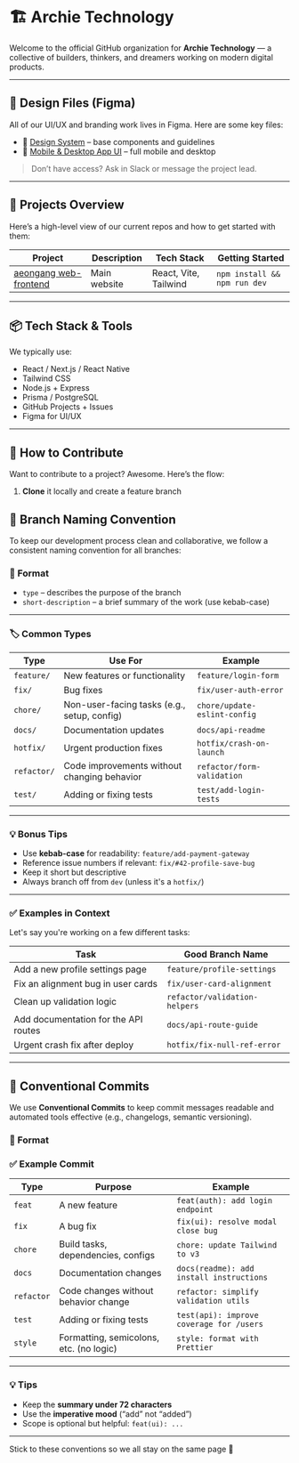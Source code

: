 # 🏗️ Archie Technology

Welcome to the official GitHub organization for **Archie Technology** — a collective of builders, thinkers, and dreamers working on modern digital products.

---

## 🎨 Design Files (Figma)

All of our UI/UX and branding work lives in Figma. Here are some key files:

- 🧱 [Design System](https://www.figma.com/board/zoQyZdHrHgWgvdl0qTsdEd/AEON-Gang-Flow--Copy-?node-id=0-1&t=qR0Hhe2E7tWC5jin-1) – base components and guidelines  
- 📱 [Mobile & Desktop App UI](https://www.figma.com/design/u1KM1FnhSuXXfoHDA96CLQ/AEON-Gang-Design--Copy-?node-id=309-3167&t=IhOPei0fcz9qf038-1) – full mobile and desktop  

> Don’t have access? Ask in Slack or message the project lead.

---

## 🧰 Projects Overview

Here’s a high-level view of our current repos and how to get started with them:

| Project | Description | Tech Stack | Getting Started |
|--------|-------------|------------|-----------------|
| [aeongang web-frontend](https://github.com/archie-technology/aeongang) | Main website | React, Vite, Tailwind | `npm install && npm run dev` |

---

## 📦 Tech Stack & Tools

We typically use:

- React / Next.js / React Native
- Tailwind CSS
- Node.js + Express
- Prisma / PostgreSQL
- GitHub Projects + Issues
- Figma for UI/UX

---

## 🚀 How to Contribute

Want to contribute to a project? Awesome. Here’s the flow:


1. **Clone** it locally and create a feature branch


## 🌿 Branch Naming Convention

To keep our development process clean and collaborative, we follow a consistent naming convention for all branches:

### 📌 Format

- `type` – describes the purpose of the branch
- `short-description` – a brief summary of the work (use kebab-case)

---

### 🏷️ Common Types

| Type         | Use For                                           | Example                               |
|--------------|---------------------------------------------------|----------------------------------------|
| `feature/`   | New features or functionality                     | `feature/login-form`                   |
| `fix/`       | Bug fixes                                         | `fix/user-auth-error`                  |
| `chore/`     | Non-user-facing tasks (e.g., setup, config)       | `chore/update-eslint-config`           |
| `docs/`      | Documentation updates                             | `docs/api-readme`                      |
| `hotfix/`    | Urgent production fixes                           | `hotfix/crash-on-launch`               |
| `refactor/`  | Code improvements without changing behavior       | `refactor/form-validation`             |
| `test/`      | Adding or fixing tests                            | `test/add-login-tests`                 |

---

### 💡 Bonus Tips

- Use **kebab-case** for readability: `feature/add-payment-gateway`
- Reference issue numbers if relevant: `fix/#42-profile-save-bug`
- Keep it short but descriptive
- Always branch off from `dev` (unless it's a `hotfix/`)

---

### ✅ Examples in Context

Let's say you're working on a few different tasks:

| Task                                   | Good Branch Name                     |
|----------------------------------------|---------------------------------------|
| Add a new profile settings page        | `feature/profile-settings`            |
| Fix an alignment bug in user cards     | `fix/user-card-alignment`             |
| Clean up validation logic              | `refactor/validation-helpers`         |
| Add documentation for the API routes   | `docs/api-route-guide`                |
| Urgent crash fix after deploy          | `hotfix/fix-null-ref-error`           |

---

## 📝 Conventional Commits

We use **Conventional Commits** to keep commit messages readable and automated tools effective (e.g., changelogs, semantic versioning).

### 📌 Format


### ✅ Example Commit

| Type       | Purpose                                 | Example                                   |
|------------|------------------------------------------|-------------------------------------------|
| `feat`     | A new feature                            | `feat(auth): add login endpoint`          |
| `fix`      | A bug fix                                | `fix(ui): resolve modal close bug`        |
| `chore`    | Build tasks, dependencies, configs       | `chore: update Tailwind to v3`            |
| `docs`     | Documentation changes                    | `docs(readme): add install instructions`  |
| `refactor` | Code changes without behavior change     | `refactor: simplify validation utils`     |
| `test`     | Adding or fixing tests                   | `test(api): improve coverage for /users`  |
| `style`    | Formatting, semicolons, etc. (no logic)  | `style: format with Prettier`             |

---

### 💡 Tips

- Keep the **summary under 72 characters**
- Use the **imperative mood** (“add” not “added”)
- Scope is optional but helpful: `feat(ui): ...`

---



Stick to these conventions so we all stay on the same page 🚀
